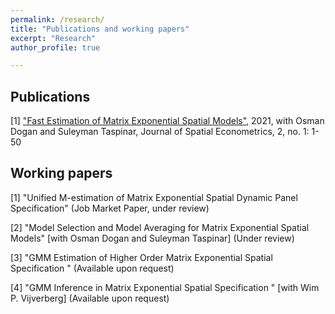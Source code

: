 ```yaml
---
permalink: /research/
title: "Publications and working papers"
excerpt: "Research"
author_profile: true

---
```

## Publications

[1] ["Fast Estimation of Matrix Exponential Spatial Models"](http://yeyang1.github.io/files/journal_version.pdf), 2021, with Osman Dogan and Suleyman Taspinar, Journal of Spatial Econometrics, 2, no. 1: 1-50

## Working papers

[1] "Unified M-estimation of Matrix Exponential Spatial Dynamic Panel Specification" (Job Market Paper, under review)

[2] "Model Selection and Model Averaging for Matrix Exponential Spatial Models" [with Osman Dogan and Suleyman Taspinar] (Under review)

[3] "GMM Estimation of Higher Order Matrix Exponential Spatial Specification " (Available upon request)	

[4] "GMM Inference in Matrix Exponential Spatial Specification " [with Wim P. Vijverberg] (Available upon request)


